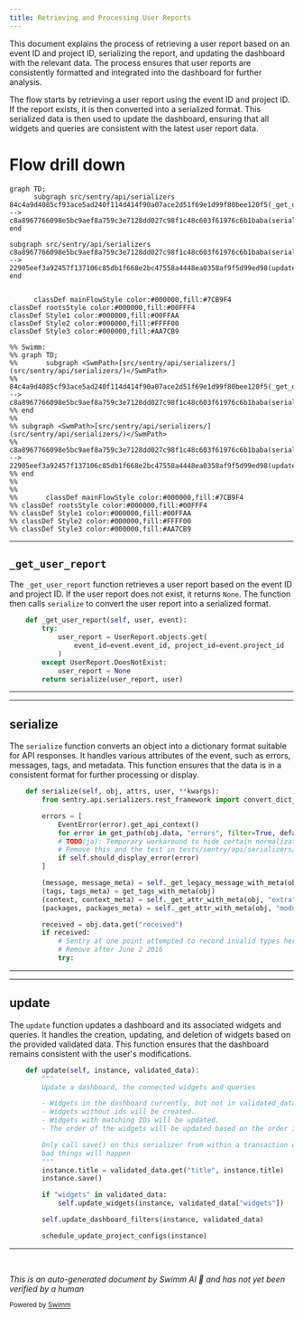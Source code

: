 ```yaml
---
title: Retrieving and Processing User Reports
---
```

This document explains the process of retrieving a user report based on an event ID and project ID, serializing the report, and updating the dashboard with the relevant data. The process ensures that user reports are consistently formatted and integrated into the dashboard for further analysis.

The flow starts by retrieving a user report using the event ID and project ID. If the report exists, it is then converted into a serialized format. This serialized data is then used to update the dashboard, ensuring that all widgets and queries are consistent with the latest user report data.

# Flow drill down

```mermaid
graph TD;
      subgraph src/sentry/api/serializers
84c4a9d4085cf93ace5ad240f114d414f90a07ace2d51f69e1d99f80bee120f5(_get_user_report):::mainFlowStyle --> c8a8967766098e5bc9aef8a759c3e7128dd027c98f1c48c603f61976c6b1baba(serialize):::mainFlowStyle
end

subgraph src/sentry/api/serializers
c8a8967766098e5bc9aef8a759c3e7128dd027c98f1c48c603f61976c6b1baba(serialize):::mainFlowStyle --> 22905eef3a92457f137106c85db1f668e2bc47558a4448ea0358af9f5d99ed98(update):::mainFlowStyle
end


      classDef mainFlowStyle color:#000000,fill:#7CB9F4
classDef rootsStyle color:#000000,fill:#00FFF4
classDef Style1 color:#000000,fill:#00FFAA
classDef Style2 color:#000000,fill:#FFFF00
classDef Style3 color:#000000,fill:#AA7CB9

%% Swimm:
%% graph TD;
%%       subgraph <SwmPath>[src/sentry/api/serializers/](src/sentry/api/serializers/)</SwmPath>
%% 84c4a9d4085cf93ace5ad240f114d414f90a07ace2d51f69e1d99f80bee120f5(_get_user_report):::mainFlowStyle --> c8a8967766098e5bc9aef8a759c3e7128dd027c98f1c48c603f61976c6b1baba(serialize):::mainFlowStyle
%% end
%% 
%% subgraph <SwmPath>[src/sentry/api/serializers/](src/sentry/api/serializers/)</SwmPath>
%% c8a8967766098e5bc9aef8a759c3e7128dd027c98f1c48c603f61976c6b1baba(serialize):::mainFlowStyle --> 22905eef3a92457f137106c85db1f668e2bc47558a4448ea0358af9f5d99ed98(update):::mainFlowStyle
%% end
%% 
%% 
%%       classDef mainFlowStyle color:#000000,fill:#7CB9F4
%% classDef rootsStyle color:#000000,fill:#00FFF4
%% classDef Style1 color:#000000,fill:#00FFAA
%% classDef Style2 color:#000000,fill:#FFFF00
%% classDef Style3 color:#000000,fill:#AA7CB9
```

<SwmSnippet path="/src/sentry/api/serializers/models/event.py" line="167">

---

## <SwmToken path="src/sentry/api/serializers/models/event.py" pos="167:3:3" line-data="    def _get_user_report(self, user, event):">`_get_user_report`</SwmToken>

The <SwmToken path="src/sentry/api/serializers/models/event.py" pos="167:3:3" line-data="    def _get_user_report(self, user, event):">`_get_user_report`</SwmToken> function retrieves a user report based on the event ID and project ID. If the user report does not exist, it returns `None`. The function then calls <SwmToken path="src/sentry/api/serializers/models/event.py" pos="174:3:3" line-data="        return serialize(user_report, user)">`serialize`</SwmToken> to convert the user report into a serialized format.

```python
    def _get_user_report(self, user, event):
        try:
            user_report = UserReport.objects.get(
                event_id=event.event_id, project_id=event.project_id
            )
        except UserReport.DoesNotExist:
            user_report = None
        return serialize(user_report, user)
```

---

</SwmSnippet>

<SwmSnippet path="/src/sentry/api/serializers/models/event.py" line="220">

---

## serialize

The <SwmToken path="src/sentry/api/serializers/models/event.py" pos="220:3:3" line-data="    def serialize(self, obj, attrs, user, **kwargs):">`serialize`</SwmToken> function converts an object into a dictionary format suitable for API responses. It handles various attributes of the event, such as errors, messages, tags, and metadata. This function ensures that the data is in a consistent format for further processing or display.

```python
    def serialize(self, obj, attrs, user, **kwargs):
        from sentry.api.serializers.rest_framework import convert_dict_key_case, snake_to_camel_case

        errors = [
            EventError(error).get_api_context()
            for error in get_path(obj.data, "errors", filter=True, default=())
            # TODO(ja): Temporary workaround to hide certain normalization errors.
            # Remove this and the test in tests/sentry/api/serializers/test_event.py
            if self.should_display_error(error)
        ]

        (message, message_meta) = self._get_legacy_message_with_meta(obj)
        (tags, tags_meta) = get_tags_with_meta(obj)
        (context, context_meta) = self._get_attr_with_meta(obj, "extra", {})
        (packages, packages_meta) = self._get_attr_with_meta(obj, "modules", {})

        received = obj.data.get("received")
        if received:
            # Sentry at one point attempted to record invalid types here.
            # Remove after June 2 2016
            try:
```

---

</SwmSnippet>

<SwmSnippet path="/src/sentry/api/serializers/rest_framework/dashboard.py" line="565">

---

## update

The <SwmToken path="src/sentry/api/serializers/rest_framework/dashboard.py" pos="565:3:3" line-data="    def update(self, instance, validated_data):">`update`</SwmToken> function updates a dashboard and its associated widgets and queries. It handles the creation, updating, and deletion of widgets based on the provided validated data. This function ensures that the dashboard remains consistent with the user's modifications.

```python
    def update(self, instance, validated_data):
        """
        Update a dashboard, the connected widgets and queries

        - Widgets in the dashboard currently, but not in validated_data will be removed.
        - Widgets without ids will be created.
        - Widgets with matching IDs will be updated.
        - The order of the widgets will be updated based on the order in the request data.

        Only call save() on this serializer from within a transaction or
        bad things will happen
        """
        instance.title = validated_data.get("title", instance.title)
        instance.save()

        if "widgets" in validated_data:
            self.update_widgets(instance, validated_data["widgets"])

        self.update_dashboard_filters(instance, validated_data)

        schedule_update_project_configs(instance)
```

---

</SwmSnippet>

&nbsp;

*This is an auto-generated document by Swimm AI 🌊 and has not yet been verified by a human*

<SwmMeta version="3.0.0" repo-id="Z2l0aHViJTNBJTNBc2VudHJ5LWRlbW8tMSUzQSUzQVN3aW1tLURlbW8=" repo-name="sentry-demo-1" doc-type="flows"><sup>Powered by [Swimm](/)</sup></SwmMeta>
